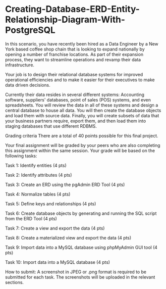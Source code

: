 # Creating-Database-ERD-Entity-Relationship-Diagram-With-PostgreSQL

In this scenario, you have recently been hired as a Data Engineer by a New York based coffee shop chain that is looking to expand nationally by opening a number of franchise locations. As part of their expansion process, they want to streamline operations and revamp their data infrastructure.

Your job is to design their relational database systems for improved operational efficiencies and to make it easier for their executives to make data driven decisions.

Currently their data resides in several different systems: Accounting software, suppliers' databases, point of sales (POS) systems, and even spreadsheets. You will review the data in all of these systems and design a central database to house all data. You will then create the database objects and load them with source data. Finally, you will create subsets of data that your business partners require, export them, and then load them into staging databases that use different RDBMS.

Grading criteria
There are a total of 40 points possible for this final project.

Your final assignment will be graded by your peers who are also completing this assignment within the same session. Your grade will be based on the following tasks:

Task 1: Identify entities (4 pts)

Task 2: Identify attributes (4 pts)

Task 3: Create an ERD using the pgAdmin ERD Tool (4 pts)

Task 4: Normalize tables (4 pts)

Task 5: Define keys and relationships (4 pts)

Task 6: Create database objects by generating and running the SQL script from the ERD Tool (4 pts)

Task 7: Create a view and export the data (4 pts)

Task 8: Create a materialized view and export the data (4 pts)

Task 9: Import data into a MySQL database using phpMyAdmin GUI tool (4 pts)

Task 10: Import data into a MySQL database (4 pts)

How to submit:
A screenshot in JPEG or .png format is required to be submitted for each task. The screenshots will be uploaded in the relevant sections.

